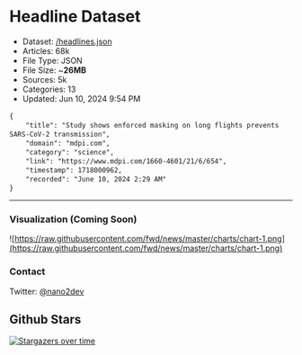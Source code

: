 # Headline Dataset

- Dataset: [/headlines.json](https://raw.githubusercontent.com/fwd/news/master/headlines.json) 
- Articles: 68k
- File Type: JSON
- File Size: ~**26MB**
- Sources: 5k
- Categories: 13
- Updated: Jun 10, 2024 9:54 PM

```
{
    "title": "Study shows enforced masking on long flights prevents SARS-CoV-2 transmission",
    "domain": "mdpi.com",
    "category": "science",
    "link": "https://www.mdpi.com/1660-4601/21/6/654",
    "timestamp": 1718000962,
    "recorded": "June 10, 2024 2:29 AM"
}
```

---

### Visualization (Coming Soon)

![https://raw.githubusercontent.com/fwd/news/master/charts/chart-1.png](https://raw.githubusercontent.com/fwd/news/master/charts/chart-1.png)

### Contact 

Twitter: [@nano2dev](https://twitter.com/nano2dev)

## Github Stars

[![Stargazers over time](https://starchart.cc/fwd/news.svg)](https://starchart.cc/fwd/news)
